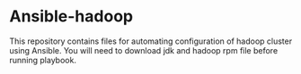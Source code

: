# Ansible-hadoop
This repository contains files for automating configuration of hadoop cluster using Ansible. You will need to download jdk and hadoop rpm file before running playbook.
